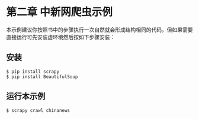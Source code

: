 # 第二章 中新网爬虫示例

本示例建议你按照书中的步骤执行一次自然就会形成结构相同的代码，但如果需要直接运行可先安装虚环境然后按如下步骤安装：


## 安装

```
$ pip install scrapy
$ pip install BeautifulSoup
```

## 运行本示例

```
$ scrapy crawl chinanews
```

